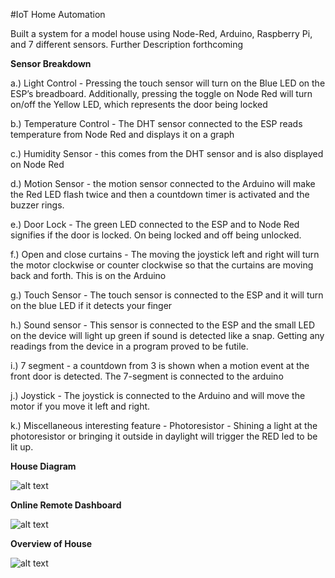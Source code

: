 #IoT Home Automation

Built a system for a model house using Node-Red, Arduino, Raspberry Pi, and 7 different sensors. Further Description forthcoming


**Sensor Breakdown**

a.) Light Control - Pressing the touch sensor will turn on the Blue LED on the ESP’s breadboard. Additionally, pressing the toggle on Node Red will turn on/off the Yellow LED, which represents the door being locked

b.) Temperature Control - The DHT sensor connected to the ESP reads temperature from Node Red and displays it on a graph

c.) Humidity Sensor - this comes from the DHT sensor and is also displayed on Node Red

d.) Motion Sensor - the motion sensor connected to the Arduino will make the Red LED flash twice and then a countdown timer is activated and the buzzer rings.

e.) Door Lock - The green LED connected to the ESP and to Node Red signifies if the door is locked. On being locked and off being unlocked.

f.) Open and close curtains - The moving the joystick left and right will turn the motor clockwise or counter clockwise so that the curtains are moving back and forth. This is on the Arduino

g.) Touch Sensor - The touch sensor is connected to the ESP and it will turn on the blue LED if it detects your finger

h.) Sound sensor - This sensor is connected to the ESP and the small LED on the device will light up green if sound is detected like a snap. Getting any readings from the device in a program proved to be futile.

i.) 7 segment - a countdown from 3 is shown when a motion event at the front door is detected. The 7-segment is connected to the arduino

j.) Joystick - The joystick is connected to the Arduino and will move the motor if you move it left and right.

k.) Miscellaneous interesting feature - Photoresistor - Shining a light at the photoresistor or bringing it outside in daylight will trigger the RED led to be lit up.


**House Diagram**


![alt text](https://raw.githubusercontent.com/prestondcarroll/projects/master/school/IoT%20Home%20Automation/House_Diagram.png)



**Online Remote Dashboard**

![alt text](https://raw.githubusercontent.com/prestondcarroll/projects/master/school/IoT%20Home%20Automation/dashboard.png)



**Overview of House**

![alt text](https://raw.githubusercontent.com/prestondcarroll/projects/master/school/IoT%20Home%20Automation/House_Overview.jpg)
